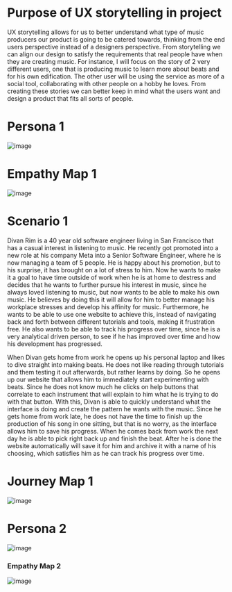 # Purpose of UX storytelling in project

UX storytelling allows for us to better understand what type of music producers our product is going to be catered towards, thinking from the end users perspective instead of a designers perspective. From storytelling we can align our design to satisfy the requirements that real people have when they are creating music. For instance, I will focus on the story of 2 very different users, one that is producing music to learn more about beats and for his own edification. The other user will be using the service as more of a social tool, collaborating with other people on a hobby he loves. From creating these stories we can better keep in mind what the users want and design a product that fits all sorts of people.

# Persona 1

![image](https://user-images.githubusercontent.com/54749984/165185634-6709ff18-7553-405d-b81c-978219a928c1.png)

# Empathy Map 1

![image](https://user-images.githubusercontent.com/54749984/165190950-b231039b-6270-44b7-b5fa-32dc925c4185.png)

# Scenario 1

Divan Rim is a 40 year old software engineer living in San Francisco that has a casual interest in listening to music. He recently got promoted into a new role at his company Meta into a Senior Software Engineer, where he is now managing a team of 5 people. He is happy about his promotion, but to his surprise, it has brought on a lot of stress to him. Now he wants to make it a goal to have time outside of work when he is at home to destress and decides that he wants to further pursue his interest in music, since he always loved listening to music, but now wants to be able to make his own music. He believes by doing this it will allow for him to better manage his workplace stresses and develop his affinity for music. Furthermore, he wants to be able to use one website to achieve this, instead of navigating back and forth between different tutorials and tools, making it frustration free. He also wants to be able to track his progress over time, since he is a very analytical driven person, to see if he has improved over time and how his development has progressed.

When Divan gets home from work he opens up his personal laptop and likes to dive straight into making beats. He does not like reading through tutorials and them testing it out afterwards, but rather learns by doing. So he opens up our website that allows him to immediately start experimenting with beats. Since he does not know much he clicks on help buttons that correlate to each instrument that will explain to him what he is trying to do with that button. With this, Divan is able to quickly understand what the interface is doing and create the pattern he wants with the music. Since he gets home from work late, he does not have the time to finish up the production of his song in one sitting, but that is no worry, as the interface allows him to save his progress. When he comes back from work the next day he is able to pick right back up and finish the beat. After he is done the website automatically will save it for him and archive it with a name of his choosing, which satisfies him as he can track his progress over time.

# Journey Map 1

![image](https://user-images.githubusercontent.com/54749984/165209511-088bbcbc-6170-4c09-ad6f-e2fbedf00690.png)

# Persona 2

![image](https://user-images.githubusercontent.com/54749984/165185682-ca467866-8e25-40b7-bde2-2234dd41e08b.png)

### Empathy Map 2

![image](https://user-images.githubusercontent.com/54749984/165190978-7d950fdc-d634-4bb0-b17f-7b03ca6b00ec.png)
